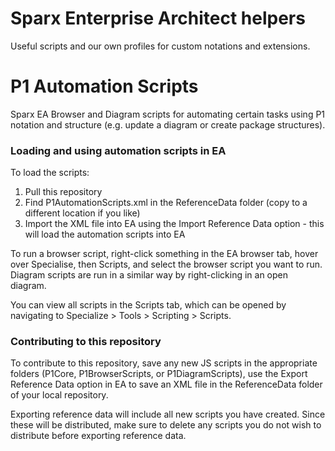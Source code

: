 # Sparx Enterprise Architect helpers

Useful scripts and our own profiles for custom notations and extensions.


# P1 Automation Scripts

Sparx EA Browser and Diagram scripts for automating certain tasks using P1 notation and structure (e.g. update a diagram or create package structures). 

### Loading and using automation scripts in EA
To load the scripts:

1. Pull this repository
2. Find P1AutomationScripts.xml in the ReferenceData folder (copy to a different location if you like)
3. Import the XML file into EA using the Import Reference Data option - this will load the automation scripts into EA

To run a browser script, right-click something in the EA browser tab, hover over Specialise, then Scripts, and select the browser script you want to run. Diagram scripts are run in a similar way by right-clicking in an open diagram.

You can view all scripts in the Scripts tab, which can be opened by navigating to Specialize > Tools > Scripting > Scripts.

### Contributing to this repository
To contribute to this repository, save any new JS scripts in the appropriate folders (P1Core, P1BrowserScripts, or P1DiagramScripts), use the Export Reference Data option in EA to save an XML file in the ReferenceData folder of your local repository.

Exporting reference data will include all new scripts you have created. Since these will be distributed, make sure to delete any scripts you do not wish to distribute before exporting reference data.
